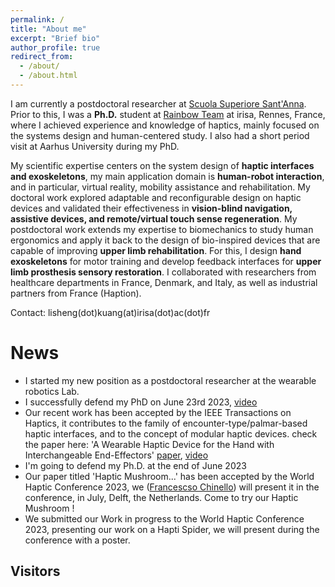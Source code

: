 ```yaml
---
permalink: /
title: "About me"
excerpt: "Brief bio"
author_profile: true
redirect_from:
  - /about/
  - /about.html
---
```


I am currently a postdoctoral researcher at [Scuola Superiore Sant'Anna](https://www.santannapisa.it/en/institute/biorobotics/wearable-robotics-laboratory). Prior to this, I was a **Ph.D.** student at [Rainbow Team](https://team.inria.fr/rainbow/fr/author/lkuang/) at irisa, Rennes, France, where I achieved experience and knowledge of haptics, mainly focused on the systems design and human-centered study. I also had a short period visit at Aarhus University during my PhD. 

My scientific expertise centers on the system design of **haptic interfaces and exoskeletons**, my main application domain is **human-robot interaction**, and in particular, virtual reality, mobility assistance and rehabilitation. My doctoral work explored adaptable and reconfigurable design on haptic devices and validated their effectiveness in **vision-blind navigation, assistive devices, and remote/virtual touch sense regeneration**. My postdoctoral work extends my expertise to biomechanics to study human ergonomics and apply it back to the design of bio-inspired devices that are capable of improving **upper limb rehabilitation**. For this, I design **hand exoskeletons** for motor training and develop feedback interfaces for **upper limb prosthesis sensory restoration**. I collaborated with researchers from healthcare departments in France, Denmark, and Italy, as well as industrial partners from France (Haption). 

Contact: lisheng(dot)kuang(at)irisa(dot)ac(dot)fr

# News
* I started my new position as a postdoctoral researcher at the wearable robotics Lab.
* I successfully defend my PhD on June 23rd 2023, [video](https://youtube.com/live/rkTij_Y27F0)
* Our recent work has been accepted by the IEEE Transactions on Haptics, it contributes to the family of encounter-type/palmar-based haptic interfaces, and to the concept of modular haptic devices. check the paper here: 'A Wearable Haptic Device for the Hand with Interchangeable End-Effectors' [paper](https://ieeexplore.ieee.org/document/10148827), [video](https://www.youtube.com/watch?v=1rs0s9UN2fI)
* I'm going to defend my Ph.D. at the end of June 2023
* Our paper titled 'Haptic Mushroom...' has been accepted by the World Haptic Conference 2023, we ([Francescso Chinello](https://pure.au.dk/portal/en/persons/id(accad1e3-5976-4e97-80aa-660e721126bd).html)) will present it in the conference, in July, Delft, the Netherlands. Come to try our Haptic Mushroom !
* We submitted our Work in progress to the World Haptic Conference 2023, presenting our work on a Hapti Spider, we will present during the conference with a poster.
  
## Visitors
<!--- <div style="display:inline-block;width:300px;"><script type="text/javascript" src="//rf.revolvermaps.com/0/0/7.js?i=5s2tz6kw2w2&amp;m=0&amp;c=ff0000&amp;cr1=ffffff&amp;sx=0" async="async"></script></div> -->
<script type="text/javascript" src="//rf.revolvermaps.com/0/0/6.js?i=58kke8vygs7&amp;m=7&amp;c=e63100&amp;cr1=ffffff&amp;f=arial&amp;l=0&amp;bv=90&amp;lx=-420&amp;ly=420&amp;hi=20&amp;he=7&amp;hc=a8ddff&amp;rs=80" async="async"></script>
<!-- Google tag (gtag.js) 
<script async src="https://www.googletagmanager.com/gtag/js?id=G-H8KEBJGY89"></script>
<script>
  window.dataLayer = window.dataLayer || [];
  function gtag(){dataLayer.push(arguments);}
  gtag('js', new Date());

  gtag('config', 'G-H8KEBJGY89');
</script>
-->
